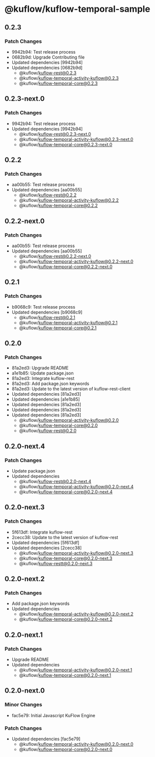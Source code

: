 # @kuflow/kuflow-temporal-sample

## 0.2.3

### Patch Changes

- 9942b94: Test release process
- 0682b9d: Upgrade Contributing file
- Updated dependencies [9942b94]
- Updated dependencies [0682b9d]
  - @kuflow/kuflow-rest@0.2.3
  - @kuflow/kuflow-temporal-activity-kuflow@0.2.3
  - @kuflow/kuflow-temporal-core@0.2.3

## 0.2.3-next.0

### Patch Changes

- 9942b94: Test release process
- Updated dependencies [9942b94]
  - @kuflow/kuflow-rest@0.2.3-next.0
  - @kuflow/kuflow-temporal-activity-kuflow@0.2.3-next.0
  - @kuflow/kuflow-temporal-core@0.2.3-next.0

## 0.2.2

### Patch Changes

- aa00b55: Test release process
- Updated dependencies [aa00b55]
  - @kuflow/kuflow-rest@0.2.2
  - @kuflow/kuflow-temporal-activity-kuflow@0.2.2
  - @kuflow/kuflow-temporal-core@0.2.2

## 0.2.2-next.0

### Patch Changes

- aa00b55: Test release process
- Updated dependencies [aa00b55]
  - @kuflow/kuflow-rest@0.2.2-next.0
  - @kuflow/kuflow-temporal-activity-kuflow@0.2.2-next.0
  - @kuflow/kuflow-temporal-core@0.2.2-next.0

## 0.2.1

### Patch Changes

- b9068c9: Test release process
- Updated dependencies [b9068c9]
  - @kuflow/kuflow-rest@0.2.1
  - @kuflow/kuflow-temporal-activity-kuflow@0.2.1
  - @kuflow/kuflow-temporal-core@0.2.1

## 0.2.0

### Patch Changes

- 81a2ed3: Upgrade README
- a1e1b85: Update package.json
- 81a2ed3: Integrate kuflow-rest
- 81a2ed3: Add package.json keywords
- 81a2ed3: Update to the latest version of kuflow-rest-client
- Updated dependencies [81a2ed3]
- Updated dependencies [a1e1b85]
- Updated dependencies [81a2ed3]
- Updated dependencies [81a2ed3]
- Updated dependencies [81a2ed3]
  - @kuflow/kuflow-temporal-activity-kuflow@0.2.0
  - @kuflow/kuflow-temporal-core@0.2.0
  - @kuflow/kuflow-rest@0.2.0

## 0.2.0-next.4

### Patch Changes

- Update package.json
- Updated dependencies
  - @kuflow/kuflow-rest@0.2.0-next.4
  - @kuflow/kuflow-temporal-activity-kuflow@0.2.0-next.4
  - @kuflow/kuflow-temporal-core@0.2.0-next.4

## 0.2.0-next.3

### Patch Changes

- 5f613df: Integrate kuflow-rest
- 2cecc38: Update to the latest version of kuflow-rest
- Updated dependencies [5f613df]
- Updated dependencies [2cecc38]
  - @kuflow/kuflow-temporal-activity-kuflow@0.2.0-next.3
  - @kuflow/kuflow-temporal-core@0.2.0-next.3
  - @kuflow/kuflow-restt@0.2.0-next.3

## 0.2.0-next.2

### Patch Changes

- Add package.json keywords
- Updated dependencies
  - @kuflow/kuflow-temporal-activity-kuflow@0.2.0-next.2
  - @kuflow/kuflow-temporal-core@0.2.0-next.2

## 0.2.0-next.1

### Patch Changes

- Upgrade README
- Updated dependencies
  - @kuflow/kuflow-temporal-activity-kuflow@0.2.0-next.1
  - @kuflow/kuflow-temporal-core@0.2.0-next.1

## 0.2.0-next.0

### Minor Changes

- fac5e79: Initial Javascript KuFlow Engine

### Patch Changes

- Updated dependencies [fac5e79]
  - @kuflow/kuflow-temporal-activity-kuflow@0.2.0-next.0
  - @kuflow/kuflow-temporal-core@0.2.0-next.0
